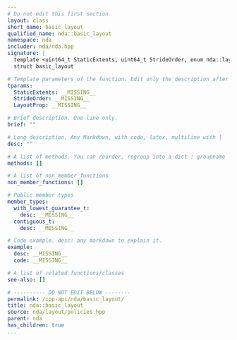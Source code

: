 ```yaml
---
# Do not edit this first section
layout: class
short_name: basic_layout
qualified_name: nda::basic_layout
namespace: nda
includer: nda/nda.hpp
signature: |
  template <uint64_t StaticExtents, uint64_t StrideOrder, enum nda::layout_prop_e LayoutProp>
  struct basic_layout

# Template parameters of the function. Edit only the description after the :
tparams:
  StaticExtents: __MISSING__
  StrideOrder: __MISSING__
  LayoutProp: __MISSING__

# Brief description. One line only.
brief: ""

# Long description. Any Markdown, with code, latex, multiline with |
desc: ""

# A list of methods. You can reorder, regroup into a dict : groupname -> list
methods: []

# A list of non_member_functions
non_member_functions: []

# Public member types
member_types:
  with_lowest_guarantee_t:
    desc: __MISSING__
  contiguous_t:
    desc: __MISSING__

# Code example. desc: any markdown to explain it.
example:
  desc: __MISSING__
  code: __MISSING__

# A list of related functions/classes
see-also: []

# ---------- DO NOT EDIT BELOW --------
permalink: /cpp-api/nda/basic_layout/
title: nda::basic_layout
source: nda/layout/policies.hpp
parent: nda
has_children: true
...
```


